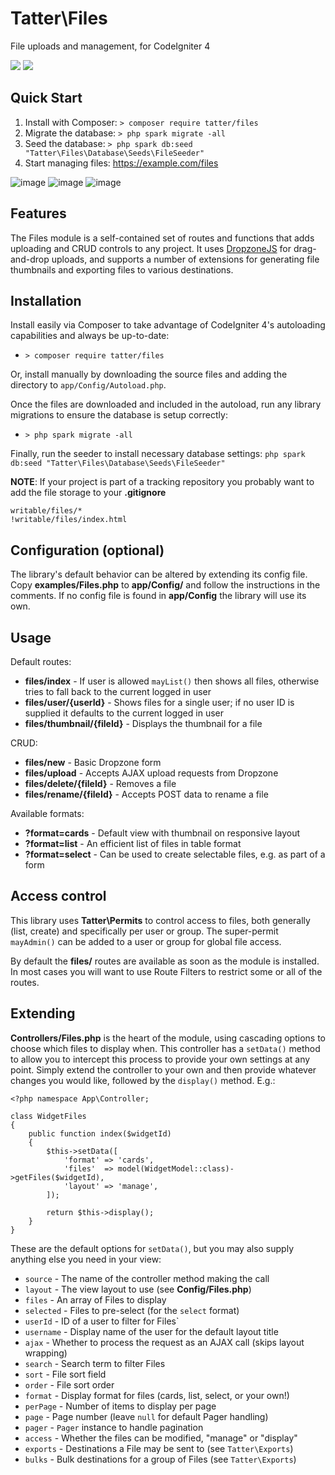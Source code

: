 # Tatter\Files
File uploads and management, for CodeIgniter 4

[![](https://github.com/tattersoftware/codeigniter4-files/workflows/PHPUnit/badge.svg)](https://github.com/tattersoftware/codeigniter4-files/actions?query=workflow%3A%22PHPUnit%22)
[![](https://github.com/tattersoftware/codeigniter4-files/workflows/PHPStan/badge.svg)](https://github.com/tattersoftware/codeigniter4-files/actions?query=workflow%3A%PHPStan%22)

## Quick Start

1. Install with Composer: `> composer require tatter/files`
2. Migrate the database: `> php spark migrate -all`
2. Seed the database: `> php spark db:seed "Tatter\Files\Database\Seeds\FileSeeder"`
3. Start managing files: https://example.com/files

![image](https://user-images.githubusercontent.com/17572847/96811765-ff82c500-13e9-11eb-9f1d-c9461ef1a438.png)
![image](https://user-images.githubusercontent.com/17572847/96811782-00b3f200-13ea-11eb-9f39-df56362e1d2b.png)
![image](https://user-images.githubusercontent.com/17572847/96811800-01e51f00-13ea-11eb-8a2d-f06ae5dff469.png)

## Features

The Files module is a self-contained set of routes and functions that adds uploading and
CRUD controls to any project. It uses [DropzoneJS](https://www.dropzonejs.com) for
drag-and-drop uploads, and supports a number of extensions for generating file thumbnails
and exporting files to various destinations.

## Installation

Install easily via Composer to take advantage of CodeIgniter 4's autoloading capabilities
and always be up-to-date:
* `> composer require tatter/files`

Or, install manually by downloading the source files and adding the directory to
`app/Config/Autoload.php`.

Once the files are downloaded and included in the autoload, run any library migrations
to ensure the database is setup correctly:
* `> php spark migrate -all`

Finally, run the seeder to install necessary database settings:
`php spark db:seed "Tatter\Files\Database\Seeds\FileSeeder"`

**NOTE**: If your project is part of a tracking repository you probably want to add the file
storage to your **.gitignore**
```
writable/files/*
!writable/files/index.html
```

## Configuration (optional)

The library's default behavior can be altered by extending its config file. Copy
**examples/Files.php** to **app/Config/** and follow the instructions
in the comments. If no config file is found in **app/Config** the library will use its own.

## Usage

Default routes:
* **files/index** - If user is allowed `mayList()` then shows all files, otherwise tries to fall back to the current logged in user
* **files/user/{userId}** - Shows files for a single user; if no user ID is supplied it defaults to the current logged in user
* **files/thumbnail/{fileId}** - Displays the thumbnail for a file

CRUD:
* **files/new** - Basic Dropzone form
* **files/upload** - Accepts AJAX upload requests from Dropzone
* **files/delete/{fileId}** - Removes a file
* **files/rename/{fileId}** - Accepts POST data to rename a file

Available formats:
* **?format=cards** - Default view with thumbnail on responsive layout
* **?format=list** - An efficient list of files in table format
* **?format=select** - Can be used to create selectable files, e.g. as part of a form

## Access control

This library uses **Tatter\Permits** to control access to files, both generally (list, create)
and specifically per user or group. The super-permit `mayAdmin()` can be added to a user or
group for global file access.

By default the **files/** routes are available as soon as the module is installed. In most
cases you will want to use Route Filters to restrict some or all of the routes.

## Extending

**Controllers/Files.php** is the heart of the module, using cascading options to choose
which files to display when. This controller has a `setData()` method to allow you to
intercept this process to provide your own settings at any point. Simply extend the
controller to your own and then provide whatever changes you would like, followed
by the `display()` method. E.g.:

```
<?php namespace App\Controller;

class WidgetFiles
{
	public function index($widgetId)
	{
		$this->setData([
			'format' => 'cards',
			'files'  => model(WidgetModel::class)->getFiles($widgetId),
			'layout' => 'manage',
		]);

		return $this->display();
	}
}

```

These are the default options for `setData()`, but you may also supply anything else you
need in your view:

* `source` - The name of the controller method making the call
* `layout` - The view layout to use (see **Config/Files.php**)
* `files` - An array of Files to display
* `selected` - Files to pre-select (for the `select` format)
* `userId` - ID of a user to filter for Files`
* `username` - Display name of the user for the default layout title
* `ajax` - Whether to process the request as an AJAX call (skips layout wrapping)
* `search` - Search term to filter Files
* `sort` - File sort field
* `order` - File sort order
* `format` - Display format for files (cards, list, select, or your own!)
* `perPage` - Number of items to display per page
* `page` - Page number (leave `null` for default Pager handling)
* `pager` - `Pager` instance to handle pagination
* `access` - Whether the files can be modified, "manage" or "display"
* `exports` - Destinations a File may be sent to (see `Tatter\Exports`)
* `bulks` - Bulk destinations for a group of Files (see `Tatter\Exports`)
